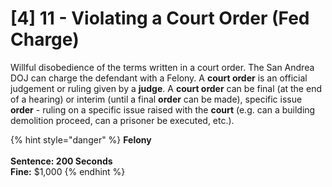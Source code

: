 # \[4] 11 - Violating a Court Order (Fed Charge)

Willful disobedience of the terms written in a court order. The San Andrea DOJ can charge the defendant with a Felony. A **court order** is an official judgement or ruling given by a **judge**. A **court order** can be final (at the end of a hearing) or interim (until a final **order** can be made), specific issue **order** - ruling on a specific issue raised with the **court** (e.g. can a building demolition proceed, can a prisoner be executed, etc.).

{% hint style="danger" %}
**Felony**\
\
**Sentence: 200 Seconds**\
**Fine:** $1,000
{% endhint %}
